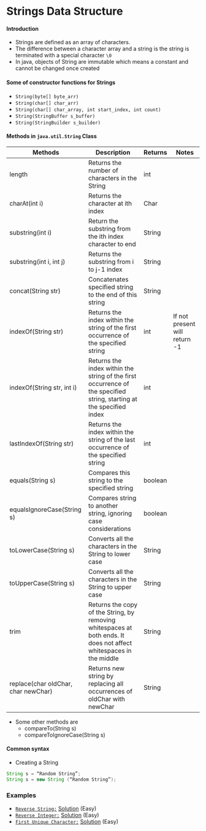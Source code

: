 # Strings Data Structure

#### Introduction
- Strings are defined as an array of characters. 
- The difference between a character array and a string is the string is terminated with a special character `\0`
- In java, objects of String are immutable which means a constant and cannot be changed once created

#### Some of constructor functions for Strings
- `String(byte[] byte_arr)`
- `String(char[] char_arr)`
- `String(char[] char_array, int start_index, int count)`
- `String(StringBuffer s_buffer)`
- `String(StringBuilder s_builder)`

#### Methods in `java.util.String` Class
| Methods | Description | Returns | Notes | 
| ------- | ----------- | ------- | ---- |
| length | Returns the number of characters in the String | int | 
| charAt(int i) | Returns the character at ith index | Char | 
| substring(int i) | Return the substring from the ith  index character to end | String | 
| substring(int i, int j) | Returns the substring from i to j-1 index | String |
| concat(String str) | Concatenates specified string to the end of this string | String |
| indexOf(String str) | Returns the index within the string of the first occurrence of the specified string | int | If not present will return -1 |
| indexOf(String str, int i) | Returns the index within the string of the first occurrence of the specified string, starting at the specified index | int |
| lastIndexOf(String str) | Returns the index within the string of the last occurrence of the specified string | int |
| equals(String s) | Compares this string to the specified string | boolean |
| equalsIgnoreCase(String s) | Compares string to another string, ignoring case considerations | boolean |
| toLowerCase(String s) | Converts all the characters in the String to lower case | String
| toUpperCase(String s) | Converts all the characters in the String to upper case | String
| trim | Returns the copy of the String, by removing whitespaces at both ends. It does not affect whitespaces in the middle | String
| replace(char oldChar, char newChar) | Returns new string by replacing all occurrences of oldChar with newChar | String

- Some other methods are
    - compareTo(String s)
    - compareToIgnoreCase(String s) 


#### Common syntax
- Creating a String
```java
String s = “Random String”;
String s = new String (“Random String”);
```

### Examples
- [`Reverse String:`](https://leetcode.com/problems/reverse-string/) [Solution](./src/practice/examples/ReverseString.java) (Easy)
- [`Reverse Integer:`](https://leetcode.com/problems/reverse-integer/) [Solution](./src/practice/examples/ReverseInteger.java) (Easy)
- [`First Unique Character:`](https://leetcode.com/problems/first-unique-character-in-a-string/) [Solution](./src/practice/examples/FirstUniqueChar.java) (Easy)